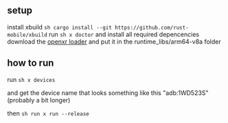 ## setup
install xbuild ```sh cargo install --git https://github.com/rust-mobile/xbuild```
run ```sh x doctor``` and install all required depencencies
download the [openxr loader](https://developer.oculus.com/downloads/package/oculus-openxr-mobile-sdk/) and put it in the runtime_libs/arm64-v8a folder

## how to run
run ```sh x devices ```

and get the device name that looks something like this "adb:1WD523S" (probably a bit longer)
 
then ```sh run x run --release```
